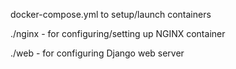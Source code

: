 docker-compose.yml to setup/launch containers

./nginx - for configuring/setting up NGINX container

./web - for configuring Django web server